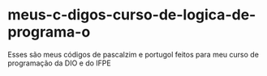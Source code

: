 # meus-c-digos-curso-de-logica-de-programa-o
Esses são meus códigos de pascalzim e portugol feitos para meu curso de programação da DIO e do IFPE
